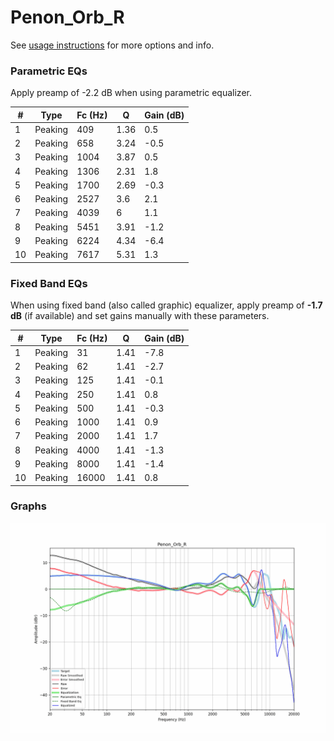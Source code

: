 # Penon_Orb_R
See [usage instructions](https://github.com/jaakkopasanen/AutoEq#usage) for more options and info.

### Parametric EQs
Apply preamp of -2.2 dB when using parametric equalizer.

|   # | Type    |   Fc (Hz) |    Q |   Gain (dB) |
|-----|---------|-----------|------|-------------|
|   1 | Peaking |       409 | 1.36 |         0.5 |
|   2 | Peaking |       658 | 3.24 |        -0.5 |
|   3 | Peaking |      1004 | 3.87 |         0.5 |
|   4 | Peaking |      1306 | 2.31 |         1.8 |
|   5 | Peaking |      1700 | 2.69 |        -0.3 |
|   6 | Peaking |      2527 | 3.6  |         2.1 |
|   7 | Peaking |      4039 | 6    |         1.1 |
|   8 | Peaking |      5451 | 3.91 |        -1.2 |
|   9 | Peaking |      6224 | 4.34 |        -6.4 |
|  10 | Peaking |      7617 | 5.31 |         1.3 |

### Fixed Band EQs
When using fixed band (also called graphic) equalizer, apply preamp of **-1.7 dB** (if available) and set gains manually with these parameters.

|   # | Type    |   Fc (Hz) |    Q |   Gain (dB) |
|-----|---------|-----------|------|-------------|
|   1 | Peaking |        31 | 1.41 |        -7.8 |
|   2 | Peaking |        62 | 1.41 |        -2.7 |
|   3 | Peaking |       125 | 1.41 |        -0.1 |
|   4 | Peaking |       250 | 1.41 |         0.8 |
|   5 | Peaking |       500 | 1.41 |        -0.3 |
|   6 | Peaking |      1000 | 1.41 |         0.9 |
|   7 | Peaking |      2000 | 1.41 |         1.7 |
|   8 | Peaking |      4000 | 1.41 |        -1.3 |
|   9 | Peaking |      8000 | 1.41 |        -1.4 |
|  10 | Peaking |     16000 | 1.41 |         0.8 |

### Graphs
![](./Penon_Orb_R.png)
